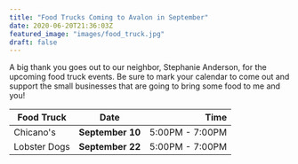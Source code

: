 ```yaml
---
title: "Food Trucks Coming to Avalon in September"
date: 2020-06-20T21:36:03Z
featured_image: "images/food_truck.jpg"
draft: false
---
```


A big thank you goes out to our neighbor, Stephanie Anderson, for the upcoming food truck events. Be sure to mark your calendar to come out and support the small businesses that are going to bring some food to me and you!

| Food Truck    | Date            | Time            |
| ------------- |:---------------:| ---------------:|
| Chicano's     |   __September 10__  | 5:00PM - 7:00PM |
| Lobster Dogs  |   __September 22__  | 5:00PM - 7:00PM |
